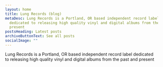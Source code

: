 ```yaml
---
layout: home
title: Lung Records (blog)
metaDesc: Lung Records is a Portland, OR based independent record label
  dedicated to releasing high quality vinyl and digital albums from the past and
  present
postsHeading: Latest posts
archiveButtonText: See all posts
socialImage: ""
---
```

Lung Records is a Portland, OR based independent record label dedicated to releasing high quality vinyl and digital albums from the past and present